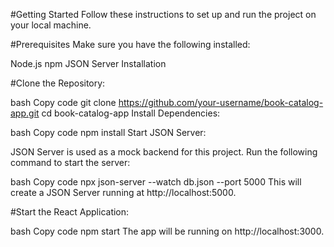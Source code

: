 #Getting Started
Follow these instructions to set up and run the project on your local machine.

#Prerequisites
Make sure you have the following installed:

Node.js
npm
JSON Server
Installation


#Clone the Repository:

bash
Copy code
git clone https://github.com/your-username/book-catalog-app.git
cd book-catalog-app
Install Dependencies:

bash
Copy code
npm install
Start JSON Server:

JSON Server is used as a mock backend for this project. Run the following command to start the server:

bash
Copy code
npx json-server --watch db.json --port 5000
This will create a JSON Server running at http://localhost:5000.

#Start the React Application:

bash
Copy code
npm start
The app will be running on http://localhost:3000.